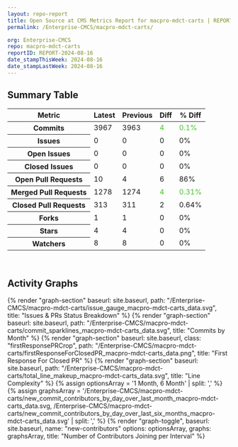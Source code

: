 ```yaml
---
layout: repo-report
title: Open Source at CMS Metrics Report for macpro-mdct-carts | REPORT-2024-08-16
permalink: /Enterprise-CMCS/macpro-mdct-carts/

org: Enterprise-CMCS
repo: macpro-mdct-carts
reportID: REPORT-2024-08-16
date_stampThisWeek: 2024-08-16
date_stampLastWeek: 2024-08-16
---
```

<div class="summary-table">
  <table class="usa-table usa-table--borderless">
    <h2> Summary Table </h2>
    <thead>
      <tr>
        <th scope="col">Metric</th>
        <th scope="col">Latest</th>
        <th scope="col">Previous</th>
        <th scope="col">Diff</th>
        <th scope="col">% Diff</th>
      </tr>
    </thead>
    <tbody>
      <tr>
        <th scope="row">Commits</th>
        <td>3967</td>
        <td>3963</td>
        <td style="color: #45c527" >4</td>
        <td style="color: #45c527" >0.1%</td>
      </tr>
      <tr>
        <th scope="row">Issues</th>
        <td>0</td>
        <td>0</td>
        <td style="" >0</td>
        <td style="" >0%</td>
      </tr>
      <tr>
        <th scope="row">Open Issues</th>
        <td>0</td>
        <td>0</td>
        <td style="" >0</td>
        <td style="" >0%</td>
      </tr>
      <tr>
        <th scope="row">Closed Issues</th>
        <td>0</td>
        <td>0</td>
        <td style="" >0</td>
        <td style="" >0%</td>
      </tr>
      <tr>
        <th scope="row">Open Pull Requests</th>
        <td>10</td>
        <td>4</td>
        <td style="" >6</td>
        <td style="" >86%</td>
      </tr>
      <tr>
        <th scope="row">Merged Pull Requests</th>
        <td>1278</td>
        <td>1274</td>
        <td style="color: #45c527" >4</td>
        <td style="color: #45c527" >0.31%</td>
      </tr>
      <tr>
        <th scope="row">Closed Pull Requests</th>
        <td>313</td>
        <td>311</td>
        <td style="" >2</td>
        <td style="" >0.64%</td>
      </tr>
      <tr>
        <th scope="row">Forks</th>
        <td>1</td>
        <td>1</td>
        <td style="" >0</td>
        <td style="" >0%</td>
      </tr>
      <tr>
        <th scope="row">Stars</th>
        <td>4</td>
        <td>4</td>
        <td style="" >0</td>
        <td style="" >0%</td>
      </tr>
      <tr>
        <th scope="row">Watchers</th>
        <td>8</td>
        <td>8</td>
        <td style="" >0</td>
        <td style="" >0%</td>
      </tr>
    </tbody>
  </table>
</div>
<div class="graph-container">
  <br>
  <h2>Activity Graphs</h2>
  <div class="all-graphs">
    <!--- Issues/PRs Status Breakdown Graph -->
    {% render "graph-section"  baseurl: site.baseurl, path: "/Enterprise-CMCS/macpro-mdct-carts/issue_gauge_macpro-mdct-carts_data.svg", title: "Issues & PRs Status Breakdown" %}
    <!--- Contributor Activity Line Graph -->
    {% render "graph-section" baseurl: site.baseurl, path: "/Enterprise-CMCS/macpro-mdct-carts/commit_sparklines_macpro-mdct-carts_data.svg", title: "Commits by Month" %}
    <!--- First Response For Closed PR Scatterplot -->
    {% render "graph-section" baseurl: site.baseurl, class: "firstResponsePRCrop", path: "/Enterprise-CMCS/macpro-mdct-carts/firstResponseForClosedPR_macpro-mdct-carts_data.png", title: "First Response For Closed PR" %}
    <!--- Line Complexity Graphs -->
    {% render "graph-section" baseurl: site.baseurl, path: "/Enterprise-CMCS/macpro-mdct-carts/total_line_makeup_macpro-mdct-carts_data.svg", title: "Line Complexity" %}
    <!--- New Commit Contributors by Day over Last Month and Last 6 Months -->
      {% assign optionsArray = '1 Month, 6 Month' | split: ',' %}
      {% assign graphsArray = '/Enterprise-CMCS/macpro-mdct-carts/new_commit_contributors_by_day_over_last_month_macpro-mdct-carts_data.svg, /Enterprise-CMCS/macpro-mdct-carts/new_commit_contributors_by_day_over_last_six_months_macpro-mdct-carts_data.svg' | split: ',' %}
      {% render "graph-toggle", baseurl: site.baseurl, name: "new-contributors" options: optionsArray, graphs: graphsArray, title: "Number of Contributors Joining per Interval" %}
</div>